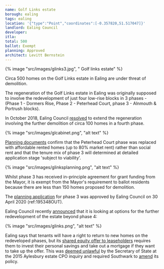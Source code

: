 ```yaml
---
name: Golf Links estate 
borough: ealing
tags: ealing
location: '{"type":"Point","coordinates":[-0.357820,51.517047]}'
landlord: Ealing Council
developer:
itla:
total: 500
ballot: Exempt
planning: Approved
architect: Levitt Bernstein
---
```

{% image "src/images/glinks3.jpg", " Golf links estate" %}

Circa 500 homes on the Golf Links estate in Ealing are under threat of demolition.

The regeneration of the Golf Links estate in Ealing was originally supposed to involve the redevelopment of just four low-rise blocks in 3 phases - (Phase 1 - Dormers Rise, Phase 2 - Peterhead Court, phase 3 - Alnmouth & Portrush blocks). 

In October 2018, Ealing Council [resolved](https://ealing.cmis.uk.com/ealing/Document.ashx?czJKcaeAi5tUFL1DTL2UE4zNRBcoShgo=T29KJkkv6%2B%2FEOf%2F4pv0XwtQAUSiI7enW%2FlmOaGncZVyUQOQgHSXqXw%3D%3D&rUzwRPf%2BZ3zd4E7Ikn8Lyw%3D%3D=pwRE6AGJFLDNlh225F5QMaQWCtPHwdhUfCZ%2FLUQzgA2uL5jNRG4jdQ%3D%3D&mCTIbCubSFfXsDGW9IXnlg%3D%3D=hFflUdN3100%3D&kCx1AnS9%2FpWZQ40DXFvdEw%3D%3D=hFflUdN3100%3D&uJovDxwdjMPoYv%2BAJvYtyA%3D%3D=ctNJFf55vVA%3D&FgPlIEJYlotS%2BYGoBi5olA%3D%3D=NHdURQburHA%3D&d9Qjj0ag1Pd993jsyOJqFvmyB7X0CSQK=ctNJFf55vVA%3D&WGewmoAfeNR9xqBux0r1Q8Za60lavYmz=ctNJFf55vVA%3D&WGewmoAfeNQ16B2MHuCpMRKZMwaG1PaO=ctNJFf55vVA%3D) to extend the regeneration involving the further demolition of circa 100 homes in a fourth phase. 

{% image "src/images/glcabinet.png", "alt text" %}

[Planning documents](https://pam.ealing.gov.uk/online-applications/files/1A94F26AEA7C2972AE82D84340938FCF/pdf/195348OUT-195348OUT_OFFICER_REPORT.PDF-3329656.pdf) confirm that the Peterhead Court phase was replaced with affordable rented homes (up to 80% market rent) rather than social rent and that the tenure mix of phase 3 will determined at detailed application stage 'subject to viability'.

{% image "src/images/glinksplanning.png", "alt text" %}

Whilst phase 3 has received in-principle agreement for grant funding from the Mayor, it is exempt from the Mayor's requirement to ballot residents because there are less than 150 homes proposed for demolition. 

The [planning application](https://pam.ealing.gov.uk/online-applications/applicationDetails.do?previousCaseType=Property&keyVal=Q2PTX9JMFLT00&previousCaseNumber=NOJRHB00DT01J&previousCaseUprn=000012015925&activeTab=summary&previousKeyVal=NOJRHB00DT01K) for phase 3 was approved by Ealing Council on 30 April 2020 (ref:195348OUT).

Ealing Council recently [announced](https://www.ealing.gov.uk/info/201104/housing_regeneration/372/golf_links_estate/2) that it is looking at options for the further redevelopment of the estate beyond phase 4:

{% image "src/images/glinks.png", "alt text" %}

Ealing says that tenants will have a right to return to new homes on the redeveloped phases, but its [shared equity offer to leaseholders](https://ealing.cmis.uk.com/ealing/Document.ashx?czJKcaeAi5tUFL1DTL2UE4zNRBcoShgo=orv9zlc1hcwmefvl%2FzC77iPz0uNaQowGhPWmce8m8fB%2FMzqMI5BQBA%3D%3D&rUzwRPf%2BZ3zd4E7Ikn8Lyw%3D%3D=pwRE6AGJFLDNlh225F5QMaQWCtPHwdhUfCZ%2FLUQzgA2uL5jNRG4jdQ%3D%3D&mCTIbCubSFfXsDGW9IXnlg%3D%3D=hFflUdN3100%3D&kCx1AnS9%2FpWZQ40DXFvdEw%3D%3D=hFflUdN3100%3D&uJovDxwdjMPoYv%2BAJvYtyA%3D%3D=ctNJFf55vVA%3D&FgPlIEJYlotS%2BYGoBi5olA%3D%3D=NHdURQburHA%3D&d9Qjj0ag1Pd993jsyOJqFvmyB7X0CSQK=ctNJFf55vVA%3D&WGewmoAfeNR9xqBux0r1Q8Za60lavYmz=ctNJFf55vVA%3D&WGewmoAfeNQ16B2MHuCpMRKZMwaG1PaO=ctNJFf55vVA%3D) requires them to invest their personal savings and take out a mortgage if they want to take up the offer. This was [deemed unlawful](https://www.theguardian.com/society/2016/sep/16/government-blocks-controversial-plan-to-force-out-housing-estate-residents) by the Secretary of State at the 2015 Aylesbury estate CPO inquiry and required Southwark to [amend](http://moderngov.southwarksites.com/documents/s74901/Report%20Amending%20the%20shared%20equity%20rehousing%20policy%20for%20qualifying%20homeowners%20affected%20by%20regenerati.pdf) its policy.
